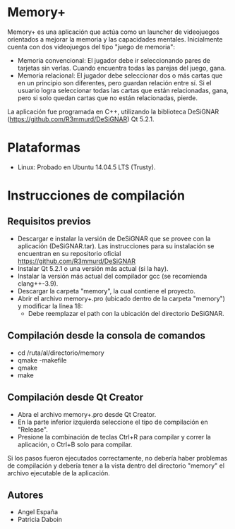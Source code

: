 # Memory+
Memory+ es una aplicación que actúa como un launcher de videojuegos orientados a mejorar la memoria y las capacidades mentales. Inicialmente cuenta con dos videojuegos del tipo "juego de memoria":

- Memoria convencional: El jugador debe ir seleccionando pares de tarjetas sin verlas. Cuando encuentra todas las parejas del juego, gana.
- Memoria relacional: El jugador debe seleccionar dos o más cartas que en un principio son diferentes, pero guardan relación entre sí. Si el usuario logra seleccionar todas las cartas que están relacionadas, gana, pero si solo quedan cartas que no están relacionadas, pierde.

La aplicación fue programada en C++, utilizando la biblioteca DeSiGNAR (https://github.com/R3mmurd/DeSiGNAR) Qt 5.2.1.

# Plataformas
- Linux: Probado en Ubuntu 14.04.5 LTS (Trusty).

# Instrucciones de compilación

## Requisitos previos
- Descargar e instalar la versión de DeSiGNAR que se provee con la aplicación (DeSiGNAR.tar). Las instrucciones para su instalación se encuentran en su repositorio oficial https://github.com/R3mmurd/DeSiGNAR
- Instalar Qt 5.2.1 o una versión más actual (si la hay).
- Instalar la versión más actual del compilador gcc (se recomienda clang++-3.9).
- Descargar la carpeta "memory", la cual contiene el proyecto.
- Abrir el archivo memory+.pro (ubicado dentro de la carpeta "memory") y modificar la línea 18:
  - Debe reemplazar el path con la ubicación del directorio DeSiGNAR.

## Compilación desde la consola de comandos

- cd /ruta/al/directorio/memory
- qmake -makefile
- qmake
- make

## Compilación desde Qt Creator

- Abra el archivo memory+.pro desde Qt Creator.
- En la parte inferior izquierda seleccione el tipo de compilación en "Release".
- Presione la combinación de teclas Ctrl+R para compilar y correr la aplicación, o Ctrl+B solo para compilar.

Si los pasos fueron ejecutados correctamente, no debería haber problemas de compilación y debería tener a la vista dentro del directorio "memory" el archivo ejecutable de la aplicación.

## Autores
- Angel España
- Patricia Daboin
